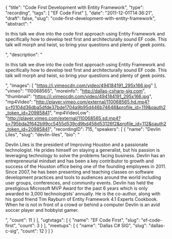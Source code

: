 {
  "title": "Code First Development with Entity Framework",
  "type": "recording",
  "tags": [
    "EF Code First"
  ],
  "date": "2011-12-01T14:36:21",
  "draft": false,
  "slug": "code-first-development-with-entity-framework",
  "abstract": "<p>In this talk we dive into the code first approach using Entity Framework and specifically how to develop test first and architecturally sound EF code. This talk will morph and twist, so bring your questions and plenty of geek points.</p>",
  "description": "<p>In this talk we dive into the code first approach using Entity Framework and specifically how to develop test first and architecturally sound EF code. This talk will morph and twist, so bring your questions and plenty of geek points.</p>",
  "images": [
    "https://i.vimeocdn.com/video/494184191_295x166.jpg"
  ],
  "vimeo": "110068565",
  "moreinfo": "http://dallas-csharp-sig.com",
  "thumbnail": "https://i.vimeocdn.com/video/494184191_295x166.jpg",
  "mp4Video": "http://player.vimeo.com/external/110068565.hd.mp4?s=f0104d36dba5dfde37bde1704a9b95d446b74648&profile_id=119&oauth2_token_id=20985841",
  "mp4VideoLow": "http://player.vimeo.com/external/110068565.sd.mp4?s=795bda2f642b99cc5455d539cd9bd458d53126f2&profile_id=112&oauth2_token_id=20985841",
  "recordingID": 715,
  "speakers": [
    {
      "name": "Devlin Liles",
      "slug": "devlin-liles",
      "bio": "<p>Devlin Liles is the president of Improving Houston and a passionate technologist. He prides himself on staying a generalist, but his passion is leveraging technology to solve the problems facing business. Devlin has an entrepreneurial mindset and has been a key contributor to growth and success of the Houston office being one of the founding employees in 2011. Since 2007, he has been presenting and teaching classes on software development practices and tools to audiences around the world including user groups, conferences, and community events. Devlin has held the prestigious Microsoft MVP Award for the past 6 years which is only awarded to 3,000 technologists' annually. He is the co-author, along with his good friend Tim Rayburn of Entity Framework 4.1 Experts Cookbook. When he is not in front of a crowd or behind a computer Devlin is an avid soccer player and hobbyist gamer.</p>",
      "count": 11
    }
  ],
  "ugtvtags": [
    {
      "name": "EF Code First",
      "slug": "ef-code-first",
      "count": 3
    }
  ],
  "meetups": [
    {
      "name": "Dallas C# SIG",
      "slug": "dallas-c-sig",
      "count": 12
    }
  ]
}